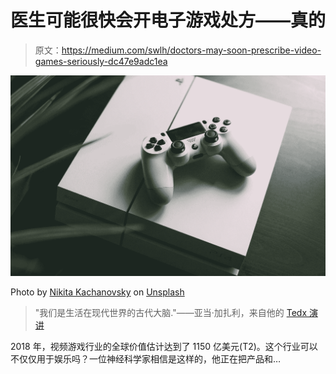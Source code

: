 # 医生可能很快会开电子游戏处方——真的

> 原文：<https://medium.com/swlh/doctors-may-soon-prescribe-video-games-seriously-dc47e9adc1ea>

![](img/1ae421de87d498e09050156020c81fce.png)

Photo by [Nikita Kachanovsky](https://unsplash.com/@nkachanovskyyy?utm_source=medium&utm_medium=referral) on [Unsplash](https://unsplash.com?utm_source=medium&utm_medium=referral)

> "我们是生活在现代世界的古代大脑."——亚当·加扎利，来自他的 [Tedx 演讲](https://www.youtube.com/watch?v=EaO-Qd216p8)

2018 年，视频游戏行业的全球价值估计达到了 1150 亿美元(T2)。这个行业可以不仅仅用于娱乐吗？一位神经科学家相信是这样的，他正在把产品和…